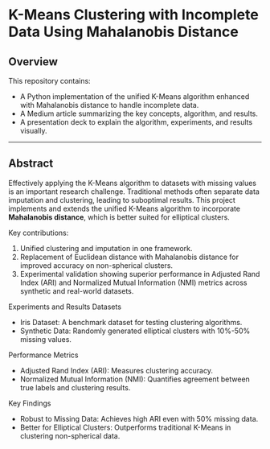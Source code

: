 # **K-Means Clustering with Incomplete Data Using Mahalanobis Distance**

## **Overview**
This repository contains:
- A Python implementation of the unified K-Means algorithm enhanced with Mahalanobis distance to handle incomplete data.
- A Medium article summarizing the key concepts, algorithm, and results.
- A presentation deck to explain the algorithm, experiments, and results visually.

---

## **Abstract**
Effectively applying the K-Means algorithm to datasets with missing values is an important research challenge. Traditional methods often separate data imputation and clustering, leading to suboptimal results. This project implements and extends the unified K-Means algorithm to incorporate **Mahalanobis distance**, which is better suited for elliptical clusters.

Key contributions:
1. Unified clustering and imputation in one framework.
2. Replacement of Euclidean distance with Mahalanobis distance for improved accuracy on non-spherical clusters.
3. Experimental validation showing superior performance in Adjusted Rand Index (ARI) and Normalized Mutual Information (NMI) metrics across synthetic and real-world datasets.


Experiments and Results
Datasets
- Iris Dataset: A benchmark dataset for testing clustering algorithms.
- Synthetic Data: Randomly generated elliptical clusters with 10%-50% missing values.

Performance Metrics
- Adjusted Rand Index (ARI): Measures clustering accuracy.
- Normalized Mutual Information (NMI): Quantifies agreement between true labels and clustering results.

Key Findings
- Robust to Missing Data: Achieves high ARI even with 50% missing data.
- Better for Elliptical Clusters: Outperforms traditional K-Means in clustering non-spherical data.
